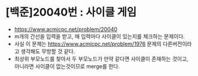 # [백준]20040번 : 사이클 게임
- https://www.acmicpc.net/problem/20040
- m개의 간선을 입력을 받고, 매 입력마다 사이클이 있는지를 체크하는 문제이다.
- 사실 이 문제는 https://www.acmicpc.net/problem/1976 문제의 다른버전이라고 생각해도 무방할 것 같다.
- 최상위 부모노드를 찾아서 두 부모노드가 만약 같다면 사이클이 존재하는 것이고, 아니라면 사이클이 없는것이므로 merge를 한다.